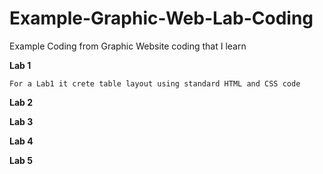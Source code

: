 # Example-Graphic-Web-Lab-Coding
Example Coding from Graphic Website coding that I learn

**Lab 1**
```
For a Lab1 it crete table layout using standard HTML and CSS code
```

**Lab 2**

**Lab 3**

**Lab 4**

**Lab 5**
